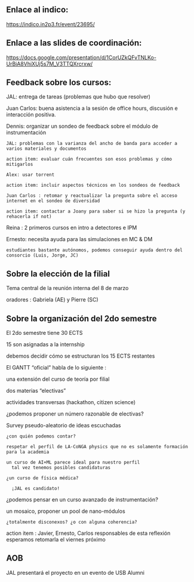## Enlace al indico: 

  https://indico.in2p3.fr/event/23695/

## Enlace a las slides de coordinación: 
  
  https://docs.google.com/presentation/d/1CorUZkQFvTNLKo-UrBiA8VhiXUj5s7M_V3TTQXrcrxw/

## Feedback sobre los cursos:

  JAL: entrega de tareas (problemas que hubo que resolver)
  
  Juan Carlos: buena asistencia a la sesión de office hours, discusión e interacción positiva.

  Dennis: organizar un sondeo de feedback sobre el módulo de instrumentación

    JAL: problemas con la varianza del ancho de banda para acceder a varios materiales y documentos

    action item: evaluar cuán frecuentes son esos problemas y cómo mitigarlos
    
    Alex: usar torrent
    
    action item: incluir aspectos técnicos en los sondeos de feedback

    Juan Carlos : retomar y reactualizar la pregunta sobre el acceso internet en el sondeo de diversidad

    action item: contactar a Joany para saber si se hizo la pregunta (y rehacerla if not)

  Reina : 2 primeros cursos en intro a detectores e IPM

  Ernesto: necesita ayuda para las simulaciones en MC & DM
    
    estudiantes bastante autónomos, podemos conseguir ayuda dentro del consorcio (Luis, Jorge, JC) 

## Sobre la elección de la filial

Tema central de la reunión interna del 8 de marzo

  oradores : Gabriela (AE) y Pierre (SC)

## Sobre la organización del 2do semestre

El 2do semestre tiene 30 ECTS

  15 son asignadas a la internship

  debemos decidir cómo se estructuran  los 15 ECTS restantes

El GANTT “oficial” habla de lo siguiente : 

  una extensión del curso de teoría por filial

  dos materias “electivas”

  actividades transversas (hackathon, citizen science)

¿podemos proponer un número razonable de electivas?

  Survey pseudo-aleatorio de ideas escuchadas

    ¿con quién podemos contar?
    
    respetar el perfil de LA-CoNGA physics que no es solamente formación para la academia
    
    un curso de AI+ML parece ideal para nuestro perfil
      tal vez tenemos posibles candidaturas

    ¿un curso de física médica?

      ¡JAL es candidato!

  ¿podemos pensar en un curso avanzado de instrumentación?

  un mosaico, proponer un pool de nano-módulos

    ¿totalmente disconexos? ¿o con alguna coherencia?

  action item : Javier, Ernesto, Carlos responsables de esta reflexión 
    esperamos retomarla el viernes próximo
    
## AOB

JAL presentará el proyecto en un evento de USB Alumni
 
